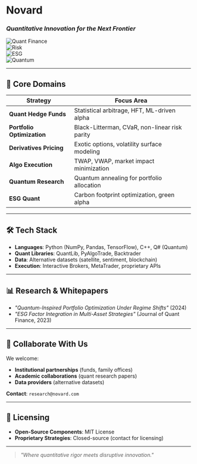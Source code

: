 # Novard  
### *Quantitative Innovation for the Next Frontier*  

![Quant Finance](https://img.shields.io/badge/Quant-Hedge_Fund_Strategies-blue)  
![Risk](https://img.shields.io/badge/Risk-Management-red)  
![ESG](https://img.shields.io/badge/ESG-Quant_Strategies-green)  
![Quantum](https://img.shields.io/badge/Quantum-Finance-purple)  

---

## **🚀 Core Domains**  
| **Strategy**                | **Focus Area**                                |  
|-----------------------------|-----------------------------------------------|  
| **Quant Hedge Funds**       | Statistical arbitrage, HFT, ML-driven alpha   |  
| **Portfolio Optimization**  | Black-Litterman, CVaR, non-linear risk parity |  
| **Derivatives Pricing**     | Exotic options, volatility surface modeling   |  
| **Algo Execution**          | TWAP, VWAP, market impact minimization        |  
| **Quantum Research**        | Quantum annealing for portfolio allocation    |  
| **ESG Quant**               | Carbon footprint optimization, green alpha    |  

---

## **🛠️ Tech Stack**  
- **Languages**: Python (NumPy, Pandas, TensorFlow), C++, Q# (Quantum)  
- **Quant Libraries**: QuantLib, PyAlgoTrade, Backtrader  
- **Data**: Alternative datasets (satellite, sentiment, blockchain)  
- **Execution**: Interactive Brokers, MetaTrader, proprietary APIs  

---

## **📊 Research & Whitepapers**  
- *"Quantum-Inspired Portfolio Optimization Under Regime Shifts"* (2024)  
- *"ESG Factor Integration in Multi-Asset Strategies"* (Journal of Quant Finance, 2023)  

---

## **🤝 Collaborate With Us**  
We welcome:  
- **Institutional partnerships** (funds, family offices)  
- **Academic collaborations** (quant research papers)  
- **Data providers** (alternative datasets)  

**Contact**: `research@novard.com`  

---

## **🔐 Licensing**  
- **Open-Source Components**: MIT License  
- **Proprietary Strategies**: Closed-source (contact for licensing)  

---

> *"Where quantitative rigor meets disruptive innovation."*  
